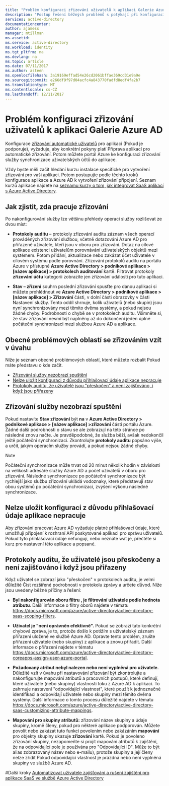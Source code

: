 ```yaml
---
title: "Problém konfiguraci zřizování uživatelů k aplikaci Galerie Azure AD | Microsoft Docs"
description: "Postup řešení běžných problémů s potýkají při konfiguraci zřizování uživatelů na aplikaci již uveden v galerii aplikací Azure AD"
services: active-directory
documentationcenter: 
author: ajamess
manager: mtillman
ms.assetid: 
ms.service: active-directory
ms.workload: identity
ms.tgt_pltfrm: na
ms.devlang: na
ms.topic: article
ms.date: 07/11/2017
ms.author: asteen
ms.openlocfilehash: 3a19169effad54e26cd2061bffae369cd31e9a9e
ms.sourcegitcommit: e266df9f97d04acfc4a843770fadfd8edf4fa2b7
ms.translationtype: MT
ms.contentlocale: cs-CZ
ms.lasthandoff: 12/11/2017
---
```

# <a name="problem-configuring-user-provisioning-to-an-azure-ad-gallery-application"></a>Problém konfiguraci zřizování uživatelů k aplikaci Galerie Azure AD

Konfigurace [zřizování automatické uživatelů](https://docs.microsoft.com/azure/active-directory/active-directory-saas-app-provisioning) pro aplikaci (Pokud je podporuje), vyžaduje, aby konkrétní pokyny platí Příprava aplikací pro automatické zřizování. Potom můžete portál Azure ke konfiguraci zřizování služby synchronizace uživatelských účtů do aplikace.

Vždy byste měli začít hledání kurzu instalace specifické pro vytvoření zřizování pro vaši aplikaci. Potom postupujte podle těchto kroků konfigurace aplikace a Azure AD k vytvoření zřizování připojení. Seznam kurzů aplikace najdete na [seznamu kurzy o tom, jak integrovat SaaS aplikací s Azure Active Directory](https://docs.microsoft.com/azure/active-directory/active-directory-saas-tutorial-list).

## <a name="how-to-see-if-provisioning-is-working"></a>Jak zjistit, zda pracuje zřizování 

Po nakonfigurování služby lze většinu přehledy operaci služby rozlišovat ze dvou míst:

-   **Protokoly auditu** – protokoly zřizování auditu záznam všech operací prováděných zřizování službou, včetně dotazování Azure AD pro přiřazené uživatele, kteří jsou v oboru pro zřizování. Dotaz na cílové aplikace existenci uživatelům porovnávání uživatelských objektů mezi systémem. Potom přidání, aktualizace nebo zakázat účet uživatele v cílovém systému podle porovnání. Zřizování protokolů auditu na portálu Azure v přístupné **Azure Active Directory &gt; podnikové aplikace &gt; \[název aplikace\] &gt; protokolech auditování** kartě. Filtrovat protokoly **zřizování účtu** kategorii zobrazíte jen zřizování události pro tuto aplikaci.

-   **Stav – zřízení** souhrn poslední zřizování spusťte pro danou aplikaci si můžete prohlédnout ve **Azure Active Directory &gt; podnikové aplikace &gt; \[název aplikace\] &gt; Zřizování** části, v dolní části obrazovky v části Nastavení služby. Tento oddíl shrnuje, kolik uživatelů (nebo skupin) jsou nyní synchronizovány mezi těmito dvěma systémy, a pokud nejsou žádné chyby. Podrobnosti o chybě se v protokolech auditu. Všimněte si, že stav zřizování nesmí být naplněny až do dokončení jeden úplné počáteční synchronizaci mezi službou Azure AD a aplikace.

## <a name="general-problem-areas-with-provisioning-to-consider"></a>Obecné problémových oblastí se zřizováním vzít v úvahu

Níže je seznam obecné problémových oblastí, které můžete rozbalit Pokud máte představu o kde začít.

* [Zřizování služby nezobrazí spuštění](#provisioning-service-does-not-appear-to-start)
* [Nelze uložit konfiguraci z důvodu přihlašovací údaje aplikace nepracuje](#can’t-save-configuration-due-to-app-credentials-not-working)
* [Protokoly auditu, že uživatelé jsou "přeskočen" a není zajišťováno, i když jsou přiřazeny](#audit-logs-say-users-are-skipped-and-not-provisioned-even-though-they-are-assigned)

## <a name="provisioning-service-does-not-appear-to-start"></a>Zřizování služby nezobrazí spuštění

Pokud nastavíte **Stav zřizování** být **na** v **Azure Active Directory &gt; podnikové aplikace &gt; \[název aplikace\] &gt;zřizování** části portálu Azure. Žádné další podrobnosti o stavu se ale zobrazují na této stránce po následné znovu načte. Je pravděpodobné, že služba běží, avšak nedokončil ještě počáteční synchronizaci. Zkontrolujte **protokoly auditu** popsáno výše, a určit, jakým operacím služby provádí, a pokud nejsou žádné chyby.

>[!NOTE]
>Počáteční synchronizace může trvat od 20 minut několik hodin v závislosti na velikosti adresáře služby Azure AD a počet uživatelů v oboru pro zřizování. Následné synchronizace po počáteční synchronizace být rychlejší jako službu zřizování ukládá vodoznaky, které představují stav obou systémů po počáteční synchronizaci, zvýšení výkonu následné synchronizace.
>
>

## <a name="cant-save-configuration-due-to-app-credentials-not-working"></a>Nelze uložit konfiguraci z důvodu přihlašovací údaje aplikace nepracuje

Aby zřizování pracovat Azure AD vyžaduje platné přihlašovací údaje, které umožňují připojení k rozhraní API poskytované aplikaci pro správu uživatelů. Pokud tyto přihlašovací údaje nefungují, nebo neznáte wat je, přečtěte si kurz pro nastavení této aplikace a popsané.

## <a name="audit-logs-say-users-are-skipped-and-not-provisioned-even-though-they-are-assigned"></a>Protokoly auditu, že uživatelé jsou přeskočeny a není zajišťováno i když jsou přiřazeny

Když uživatel se zobrazí jako "přeskočen" v protokolech auditu, je velmi důležité Číst rozšířené podrobnosti v protokolu zprávy a určete důvod. Níže jsou uvedeny běžné příčiny a řešení:

-   **Byl nakonfigurován oboru filtru** **, je filtrování uživatele podle hodnota atributu**. Další informace o filtry oborů najdete v tématu <https://docs.microsoft.com/azure/active-directory/active-directory-saas-scoping-filters>.

-   **Uživatel je "není oprávněn efektivně".** Pokud se zobrazí tato konkrétní chybová zpráva, je to, protože došlo k potížím s uživatelský záznam přiřazení uložené ve službě Azure AD. Opravte tento problém, zrušte přiřazení uživatele (nebo skupiny) z aplikace a znovu přiřadit. Další informace o přiřazení najdete v tématu <https://docs.microsoft.com/azure/active-directory/active-directory-coreapps-assign-user-azure-portal>.

-   **Požadovaný atribut nebyl nalezen nebo není vyplněná pro uživatele.** Důležité vzít v úvahu při nastavování zřizování být zkontrolujte a nakonfigurujte mapování atributů a pracovních postupů, které definují, které uživatele (nebo skupiny) vlastnosti toku z Azure AD k aplikaci. To zahrnuje nastavení "odpovídající vlastnost", které použít k jednoznačné identifikaci a odpovídají uživatele nebo skupiny mezi těmito dvěma systémy. Další informace o tomto procesu důležité najdete v tématu <https://docs.microsoft.com/azure/active-directory/active-directory-saas-customizing-attribute-mappings>.

   * **Mapování pro skupiny atributů:** zřizování název skupiny a údaje skupiny, kromě členy, pokud pro některé aplikace podporován. Můžete povolit nebo zakázat tuto funkci povolením nebo zakázáním **mapování** pro objekty skupiny ukazuje **zřizování** kartě. Pokud je povoleno zřizování skupiny, nezapomeňte si projít mapování atributů k zajištění, že na odpovídající pole je používána pro "Odpovídající ID". Může to být alias zobrazovaný název nebo e-mailu), protože skupiny a její členy nelze zřídit Pokud odpovídající vlastnost je prázdná nebo není vyplněná skupiny ve službě Azure AD.

#<a name="next-steps"></a>Další kroky
[Automatizovat uživatele zajišťování a rušení zajištění pro aplikace SaaS ve službě Azure Active Directory](active-directory-saas-app-provisioning.md)
